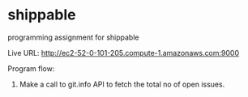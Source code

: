 # shippable
programming assignment for shippable

Live URL: http://ec2-52-0-101-205.compute-1.amazonaws.com:9000

Program flow: 

1. Make a call to git.info API to fetch the total no of open issues.  
